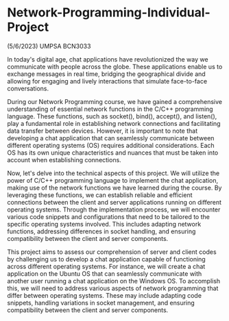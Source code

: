 # Network-Programming-Individual-Project
(5/6/2023) UMPSA BCN3033


In today's digital age, chat applications have revolutionized the way we communicate with people across the globe. These applications enable us to exchange messages in real time, bridging the geographical divide and allowing for engaging and lively interactions that simulate face-to-face conversations.

During our Network Programming course, we have gained a comprehensive understanding of essential network functions in the C/C++ programming language. These functions, such as socket(), bind(), accept(), and listen(), play a fundamental role in establishing network connections and facilitating data transfer between devices. However, it is important to note that developing a chat application that can seamlessly communicate between different operating systems (OS) requires additional considerations. Each OS has its own unique characteristics and nuances that must be taken into account when establishing connections.

Now, let's delve into the technical aspects of this project. We will utilize the power of C/C++ programming language to implement the chat application, making use of the network functions we have learned during the course. By leveraging these functions, we can establish reliable and efficient connections between the client and server applications running on different operating systems. Through the implementation process, we will encounter various code snippets and configurations that need to be tailored to the specific operating systems involved. This includes adapting network functions, addressing differences in socket handling, and ensuring compatibility between the client and server components.

This project aims to assess our comprehension of server and client codes by challenging us to develop a chat application capable of functioning across different operating systems. For instance, we will create a chat application on the Ubuntu OS that can seamlessly communicate with another user running a chat application on the Windows OS. To accomplish this, we will need to address various aspects of network programming that differ between operating systems. These may include adapting code snippets, handling variations in socket management, and ensuring compatibility between the client and server components.
